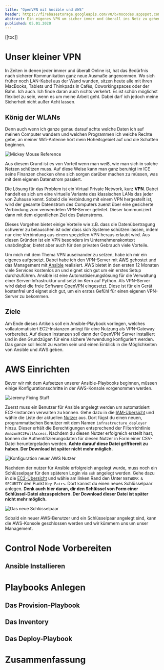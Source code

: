 ```yaml
---
title: "OpenVPN mit Ansible und AWS"
header: https://firebasestorage.googleapis.com/v0/b/mocodes.appspot.com/o/images%2Fansible-loves-aws%2Fansible-header.jpg?alt=media&token=586e7aad-1303-49d8-9df5-22221f089b6c
abstract: Ein eigenes VPN um sicher immer und überall ins Netz zu gehen ohne jemand Anderem ins Netz zu gehen. Mit Ansible und AWS ist der eigene VPN-Server leicht aufzusetzen und zu konfigurieren.
published: 05.01.2020
---
```


[[toc]]

# Unser kleiner VPN
In Zeiten in denen jeder immer und überall Online ist, hat das Bedürfnis nach sicherer Kommunikation ganz neue Ausmaße angenommen.
Wo sich früher noch LAN-Kabel aus der Wand wunden, sitzen heute alle mit ihren MacBooks, Tablets und Thinkpads in Cafés, Coworkingspaces oder der Bahn.
Ich auch.
Ich finde daran auch nichts verkehrt.
Es ist schön möglichst flexibel zu sein, wenn es um meine Arbeit geht.
Dabei darf ich jedoch meine Sicherheit nicht außer Acht lassen.

## König der WLANs
Denn auch wenn ich ganze genau darauf achte welche Daten ich auf meinen Computer wandern und welchen Programmen ich welche Rechte gebe, an meiner Wifi-Antenne hört mein Hoheitsgebiet auf und die Schatten beginnen.

![Mickey Mouse Reference](https://media.giphy.com/media/TFUYv2jzl9L9Kv2x4N/giphy.gif "Schatten")

Aus diesem Grund ist es von Vorteil wenn man weiß, wie man sich in solche Netzen schützen muss.
Auf diese Weise kann man ganz beruhigt im ICE seine Finanzen checken ohne sich sorgen darüber machen zu müssen, was mit dem eigenen Datenstrom passiert.

Die Lösung für das Problem ist ein Virtual Private Network, kurz **VPN**.
Dabei handelt es sich um eine virtuelle Variante des klassischen LANs das jeder von Zuhause kennt.
Sobald die Verbindung mit einem VPN hergestellt ist, wird der gesamte Datenstrom des Computers zuerst über eine gesicherte Verbindung zum verwendeten VPN-Server geleitet.
Dieser kommuniziert dann mit dem eigentlichen Ziel des Datenstroms.

Dieses Vorgehen bietet einige Vorteile wie z.B. dass die Datenübertragung schwerer zu belauschen ist oder dass sich Systeme schützen lassen, indem nur eine Verbindung aus einem speziellen VPN heraus erlaubt wird.
Aus diesen Gründen ist ein VPN besonders im Unternehmenskontext unabdingbar, bietet aber auch für den privaten Gebrauch viele Vorteile.

Um mich mit dem Thema VPN auseinander zu setzen, habe ich mir ein eigenes aufgesetzt.
Dabei habe ich den VPN-Server mit [AWS](https://aws.amazon.com/de/) gehostet und das Management mit [Ansible](https://www.ansible.com/) realisiert.
AWS bietet in den ersten 12 Monaten viele Services kostenlos an und eignet sich gut um ein erstes Setup durchzuführen.
Ansible ist eine Automatisierungslösung für die Verwaltung einer Server-Infrastruktur und setzt im Kern auf Python.
Als VPN-Server wird dabei die freie Software [OpenVPN](https://openvpn.net/) eingesetzt.
Diese ist für ein Gerät kostenfrei und eignet sich gut, um ein erstes Gefühl für einen eigenen VPN-Server zu bekommen.

## Ziele
Am Ende dieses Artikels soll ein Ansible-Playbook vorliegen, welches vollautomatisiert EC2-Instanzen anlegt für eine Nutzung als VPN-Gateway vorbereitet.
Auf diesen Instanzen soll dann der OpenVPN-Server installiert und in den Grundzügen für eine sichere Verwendung konfiguriert werden.
Das ganze soll leicht zu warten sein und einen Einblick in die Möglichkeiten von Ansible und AWS geben. 

# AWS Einrichten
Bevor wir mit dem Aufsetzen unserer Ansible-Playbooks beginnen, müssen einige Konfigurationsschritte in der AWS-Konsole vorgenommen werden.

![Jeremy Fixing Stuff](https://media.giphy.com/media/IelxugxenjdyU/giphy.gif "Fixing Stuff")

Zuerst muss ein Benutzer für Ansible angelegt werden um automatisiert EC2-Instanzen verwalten zu können.
Gehe dazu in die [IAM-Übersicht](https://console.aws.amazon.com/iam) und wähle die Liste der aktuellen [Nutzer](https://console.aws.amazon.com/iam/home?#/users) aus.
Dort fügst du einen neuen, programmatischen Benutzer mit dem Namen `infrastructure_deployer` hinzu.
Dieser erhält die Berechtigungen entsprechend der Filterrichtlinie `AmazonEC2FullAccess`.
Nachdem du diesen Nutzer erfolgreich erstellt hast, können die Authentifizierungsdaten für diesen Nutzer in Form einer CSV-Datei heruntergeladen werden.
**Achte darauf diese Datei griffbereit zu haben. Der Download ist später nicht mehr möglich.**

![Konfiguration neuer AWS Nutzer](https://firebasestorage.googleapis.com/v0/b/mocodes.appspot.com/o/images%2Fansible-loves-aws%2Faws_new_role_3.jpg?alt=media&token=a056e1c9-f810-4b6a-b7e7-01a5fd001cad "Der neue AWS Nutzer") 

Nachdem der nutzer für Ansible erfolgreich angelegt wurde, muss noch ein Schlüsselpaar für den späteren Login via `ssh` angelegt werden.
Gehe dazu in die [EC2-Übersicht](https://eu-central-1.console.aws.amazon.com/ec2/v2/home) und wähle am linken Rand den Unter `NETWORK & SECURITY` den Punkt `Key Pairs`.
Dort kannst du einen neues Schlüsselpaar anlegen.
**Denk auch hier daran, dir den Schlüssel von Form einer Schlüssel-Datei abzuspeichern. Der Download dieser Datei ist später nicht mehr möglich.**

![Das neue Schlüsselpaar](https://firebasestorage.googleapis.com/v0/b/mocodes.appspot.com/o/images%2Fansible-loves-aws%2Faws_ec2_key_pair.jpg?alt=media&token=eca011e9-c48e-47ab-9aec-588a3d4992fd "Das neue Schlüsselpaar") 

Sobald ein neuer AWS-Benutzer und ein Schlüsselpaar angelegt sind, kann die AWS-Konsole geschlossen werden und wir kümmern uns um unser Management.

# Control Node Vorbereiten
## Ansible Installieren

# Playbooks Anlegen
## Das Provision-Playbook
## Das Inventory
## Das Deploy-Playbook

# Zusammenfassung
